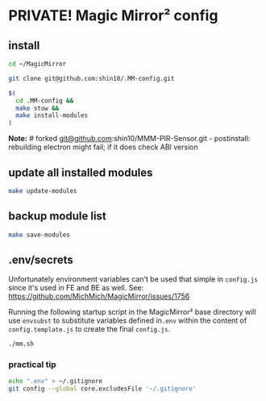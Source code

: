 # PRIVATE! Magic Mirror² config
## install

```sh
cd ~/MagicMirror

git clone git@github.com:shin10/.MM-config.git

$(
  cd .MM-config &&
  make stow &&
  make install-modules
)
```

**Note:** # forked git@github.com:shin10/MMM-PIR-Sensor.git - postinstall: rebuilding electron might fail; if it does check ABI version

## update all installed modules

```sh
make update-modules
```

## backup module list

```sh
make save-modules
```

## .env/secrets

Unfortunately environment variables can't be used that simple in `config.js` since it's used in FE and BE as well. See: https://github.com/MichMich/MagicMirror/issues/1756

Running the following startup script in the MagicMirror² base directory will use `envsubst` to substitute variables defined in`.env` within the content of `config.template.js` to create the final `config.js`.

```sh
./mm.sh
```

### practical tip

```sh
echo ".env" > ~/.gitignore
git config --global core.excludesFile '~/.gitignore'
```
